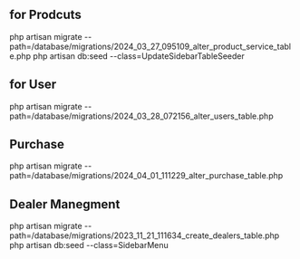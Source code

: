 ## for Prodcuts

php artisan migrate --path=/database/migrations/2024_03_27_095109_alter_product_service_table.php
php artisan db:seed --class=UpdateSidebarTableSeeder

## for User

php artisan migrate --path=/database/migrations/2024_03_28_072156_alter_users_table.php

## Purchase

php artisan migrate --path=/database/migrations/2024_04_01_111229_alter_purchase_table.php


## Dealer Manegment

php artisan migrate --path=/database/migrations/2023_11_21_111634_create_dealers_table.php
php artisan db:seed --class=SidebarMenu
